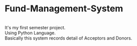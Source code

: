 # Fund-Management-System
<br>
It's my first semester project.<br>
Using Python Language.<br>
Basically this system records detail of Acceptors and Donors.<br>

